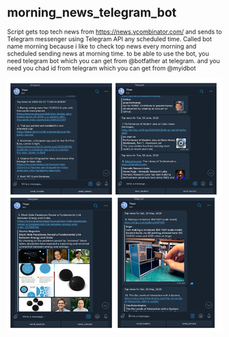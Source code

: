 # morning_news_telegram_bot
Script gets top tech news from https://news.ycombinator.com/ and sends to Telegram messenger using Telegram API any scheduled time.
Called bot name morning because i like to check top news every morning and scheduled sending news at morning time.
to be able to use the bot, you need telegram bot which you can get from @botfather at telegram. and you need you chad id from telegram which you can get from @myidbot

![Image of Yaktocat](https://github.com/firdavsxon/morning_news_telegram_bot/blob/master/screnshots)


